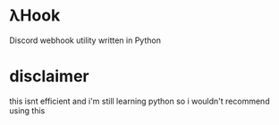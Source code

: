 # λHook
Discord webhook utility written in Python
# disclaimer
this isnt efficient and i'm still learning python so i wouldn't recommend using this
